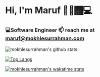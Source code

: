 # Hi, I'm Maruf 👋🏾🏾‍💻

<!--
**mokhlesurrahman/mokhlesurrahman** is a ✨ _special_ ✨ repository because its `README.md` (this file) appears on your GitHub profile.

Here are some ideas to get you started:

- 🔭 I’m currently working on ...
- 🌱 I’m currently learning DeeP Learning
- 👯 I’m looking to collaborate on ...
- 🤔 I’m looking for help with ...
- 💬 Ask me about ...
- 📫 How to reach me: ...
- 😄 Pronouns: ...
- ⚡ Fun fact: ...
-->

### 💻Software Engineer 📫 reach me at maruf@mokhlesurrahman.com

![mokhlesurrahman's github stats](https://github-readme-stats.vercel.app/api?username=mokhlesurrahman&count_private=true)

[![Top Langs](https://github-readme-stats.vercel.app/api/top-langs/?username=mokhlesurrahman)](https://github.com/mokhlesurrahman/github-readme-stats)

[![mokhlesurrahman's wakatime stats](https://github-readme-stats.vercel.app/api/wakatime?username=mokhlesurrahman)](https://github.com/mokhlesurrahman/github-readme-stats)
